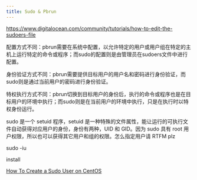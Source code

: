 ```yaml
---
title: Sudo & Pbrun
---
```


https://www.digitalocean.com/community/tutorials/how-to-edit-the-sudoers-file

配置方式不同：pbrun需要在系统中配置，以允许特定的用户或用户组在特定的主机上运行特定的命令或程序；而sudo的配置则是由管理员在sudoers文件中进行配置。


身份验证方式不同：pbrun需要提供目标用户的用户名和密码进行身份验证，而sudo则是通过当前用户的密码进行身份验证。


特权执行方式不同：pbrun切换到目标用户的身份后，执行的命令或程序也是在目标用户的环境中执行；而sudo则是在当前用户的环境中执行，只是在执行时以特权身份运行。




sudo 是一个 setuid 程序，setuid 是一种特殊的文件属性，能让运行的可执行文件自动获得对应用户的身份，身份有两种，UID 和 GID。因为 sudo 具有 root 用户权限，所以也可以获得其它用户和组的权限。怎么指定用户请 RTFM plz


sudo -iu

install 




[How To Create a Sudo User on CentOS](https://www.digitalocean.com/community/tutorials/how-to-create-a-sudo-user-on-centos-quickstart)


